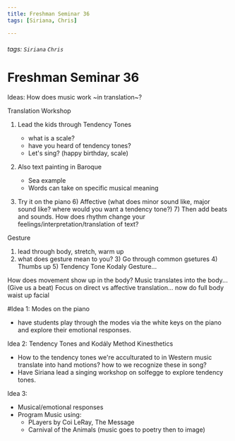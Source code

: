 ```yaml
---
title: Freshman Seminar 36
tags: [Siriana, Chris]

---
```


###### tags: `Siriana` `Chris`
# Freshman Seminar 36

Ideas:
How does music work ~in translation~? 

Translation Workshop

1) Lead the kids through Tendency Tones
    - what is a scale? 
    - have you heard of tendency tones? 
    - Let's sing? (happy birthday, scale)

3) Also text painting in Baroque
    - Sea example
    - Words can take on specific musical meaning

5) Try it on the piano
    6) Affective (what does minor sound like, major sound like? where would  you want a tendency tone?)
    7) Then add beats and sounds. How does rhythm change your feelings/interpretation/translation of text? 


Gesture
1) lead through body, stretch, warm up
2) what does gesture mean to you? 
    3) Go through common gsetures
        4) Thumbs up
        5) Tendency Tone Kodaly Gesture... 

How does movement show up in the body? Music translates into the body... 
(Give us a beat)
Focus on direct vs affective translation... 
now do full body 
waist up 
facial




#Idea 1:
Modes on the piano
- have students play through the modes via the white keys on the piano and explore their emotional responses. 

Idea 2: 
Tendency Tones and Kodály Method Kinesthetics
- How to the tendency tones we're acculturated to in Western music translate into hand motions? how to we recognize these in song? 
- Have Siriana lead a singing workshop on solfegge to explore tendency tones. 

Idea 3:
- Musical/emotional responses
- Program Music using:
    - PLayers by Coi LeRay, The Message
    - Carnival of the Animals (music goes to poetry then to image)